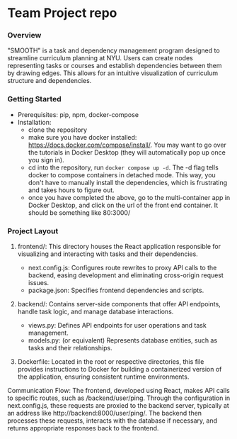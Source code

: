 # Team Project repo

### Overview
 
"SMOOTH" is a task and dependency management program designed to streamline curriculum planning at NYU. Users can create nodes representing tasks or courses and establish dependencies between them by drawing edges. This allows for an intuitive visualization of curriculum structure and dependencies.

### Getting Started
- Prerequisites: pip, npm, docker-compose
- Installation: 
  - clone the repository
  - make sure you have docker installed: https://docs.docker.com/compose/install/. You may want to go over the tutorials in Docker Desktop (they will automatically pop up once you sign in). 
  - cd into the repository, run `docker compose up -d`. The -d flag tells docker to compose containers in detached mode. This way, you don't have to manually install the dependencies, which is frustrating and takes hours to figure out. 
  - once you have completed the above, go to the multi-container app in Docker Desktop, and click on the url of the front end container. It should be something like 80:3000/
  

### Project Layout
1. frontend/: This directory houses the React application responsible for visualizing and interacting with tasks and their dependencies.
   * next.config.js: Configures route rewrites to proxy API calls to the backend, easing development and eliminating cross-origin request issues.
   - package.json: Specifies frontend dependencies and scripts.

2. backend/: Contains server-side components that offer API endpoints, handle task logic, and manage database interactions.
   - views.py: Defines API endpoints for user operations and task management.
   - models.py: (or equivalent) Represents database entities, such as tasks and their relationships.

3. Dockerfile: Located in the root or respective directories, this file provides instructions to Docker for building a containerized version of the application, ensuring consistent runtime environments.

Communication Flow:
The frontend, developed using React, makes API calls to specific routes, such as /backend/user/ping. Through the configuration in next.config.js, these requests are proxied to the backend server, typically at an address like http://backend:8000/user/ping/. The backend then processes these requests, interacts with the database if necessary, and returns appropriate responses back to the frontend.
